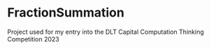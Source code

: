 # FractionSummation
Project used for my entry into the DLT Capital Computation Thinking Competition 2023

